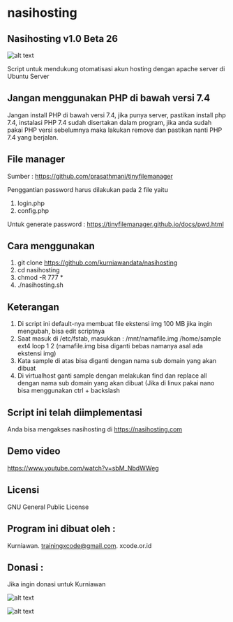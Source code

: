 # nasihosting

Nasihosting v1.0 Beta 26
--------------------
![alt text](http://xcode.or.id/04_small-logo.png)

Script untuk mendukung otomatisasi akun hosting dengan apache server di Ubuntu Server

Jangan menggunakan PHP di bawah versi 7.4
-------------------------
Jangan install PHP di bawah versi 7.4, jika punya server, pastikan install php 7.4, instalasi PHP 7.4 sudah disertakan dalam program,  jika anda sudah pakai PHP versi sebelumnya maka lakukan remove dan pastikan nanti PHP 7.4 yang berjalan.

File manager
------------
Sumber : https://github.com/prasathmani/tinyfilemanager

Penggantian password harus dilakukan pada 2 file yaitu
1. login.php
2. config.php

Untuk generate password :
https://tinyfilemanager.github.io/docs/pwd.html

Cara menggunakan
----------------
1. git clone https://github.com/kurniawandata/nasihosting
2. cd nasihosting
3. chmod -R 777 *
4. ./nasihosting.sh

Keterangan
----------
1. Di script ini default-nya membuat file ekstensi img 100 MB jika ingin mengubah, bisa edit scriptnya
1. Saat masuk di /etc/fstab, masukkan : /mnt/namafile.img /home/sample ext4 loop 1 2 (namafile.img bisa diganti bebas namanya asal ada ekstensi img)
3. Kata sample di atas bisa diganti dengan nama sub domain yang akan dibuat
4. Di virtualhost ganti sample dengan melakukan find dan replace all dengan nama sub domain yang akan dibuat (Jika di linux pakai nano bisa menggunakan ctrl + backslash

Script ini telah diimplementasi
-------------------------------
Anda bisa mengakses nasihosting di https://nasihosting.com

Demo video
----------
https://www.youtube.com/watch?v=sbM_NbdWWeg


Licensi
-------
GNU General Public License

Program ini dibuat oleh :
--------------------------------------------
Kurniawan. trainingxcode@gmail.com.
xcode.or.id


Donasi :
--------
Jika ingin donasi untuk Kurniawan

![alt text](http://xcodeserver.my.id/gofood.png)

![alt text](http://xcodeserver.my.id/gopay.png)
